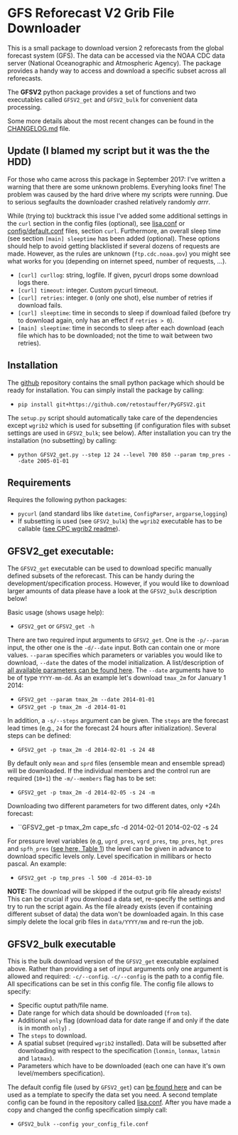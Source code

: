 

# GFS Reforecast V2 Grib File Downloader

This is a small package to download version 2 reforecasts
from the global forecast system (GFS). The data can be accessed
via the NOAA CDC data server (National Oceanographic and Atmospheric Agency).
The package provides a handy way to access and download a specific subset
across all reforecasts.

The **GFSV2** python package provides a set of functions and two executables
called ``GFSV2_get`` and ``GFSV2_bulk`` for convenient data processing.

Some more details about the most recent changes can be found in the
[CHANGELOG.md](CHANGELOG.md) file.

## Update (I blamed my script but it was the the HDD)

For those who came across this package in September 2017: I've written a
warning that there are some unknown problems. Everyhing looks fine! The
problem was caused by the hard drive where my scripts were running. Due to
serious segfaults the downloader crashed relatively randomly *arrr*.

While (trying to) bucktrack this issue I've added some additional settings in
the  `curl` section in the config files (optional), see [lisa.conf](lisa.conf)
or [config/default.conf](config/default.conf) files, section `curl`.
Furthermore, an overall sleep time (see section `[main] sleeptime` has been
added (optional).  These options should help to avoid getting blacklisted if
several dozens of requests are made. However, as the rules are unknown
(`ftp.cdc.noaa.gov`) you might see what works for you (depending on internet
speed, number of requests, ...).

* `[curl] curllog`: string, logfile. If given, pycurl drops some download logs there.
* `[curl] timeout`: integer. Custom pycurl timeout.
* `[curl] retries`: integer. `0` (only one shot), else number of retries if download fails.
* `[curl] sleeptime`: time in seconds to sleep if download failed (before try to download again,
   only has an effect if `retries > 0`).
* `[main] sleeptime`: time in seconds to sleep after each download (each file which has to be
   downloaded; not the time to wait between two retries).

## Installation

The [github](https://github.com/retostauffer/PyGFSV2]) repository contains the
small python package which should be ready for installation. You can simply
install the package by calling:

* `pip install git+https://github.com/retostauffer/PyGFSV2.git`

The `setup.py` script should automatically take care of the dependencies
except `wgrib2` which is used for subsetting (if configuration files with subset
settings are used in `GFSV2_bulk`; see below). After installation you can try
the installation (no subsetting) by calling:

* `python GFSV2_get.py --step 12 24 --level 700 850 --param tmp_pres --date 2005-01-01`


## Requirements

Requires the following python packages:
* ``pycurl`` (and standard libs like ``datetime``, ``ConfigParser``, ``argparse``,``logging``)
* If subsetting is used (see ``GFSV2_bulk``) the ``wgrib2`` executable has to be callable
   ([see CPC wgrib2 readme](http://www.cpc.ncep.noaa.gov/products/wesley/wgrib2/)).

## GFSV2_get executable:

The ``GFSV2_get`` executable can be used to download specific manually defined
subsets of the reforecast. This can be handy during the development/specification
process. However, if you would like to download larger amounts of data please
have a look at the ``GFSV2_bulk`` description below!

Basic usage (shows usage help):
* ``GFSV2_get`` or ``GFSV2_get -h``

There are two required input arguments to ``GFSV2_get``. One is the ``-p/--param``
input, the other one is the ``-d/--date`` input. Both can contain one or more
values. ``--param`` specifies which parameters or variables you would like to
download, ``--date`` the dates of the model initialization. A list/description
of [all available parameters can be found here](https://www.esrl.noaa.gov/psd/forecasts/reforecast2/README.GEFS_Reforecast2.pdf).
The ``--date`` arguments have to be of type ``YYYY-mm-dd``. As an example
let's download ``tmax_2m`` for January 1 2014:
* ``GFSV2_get --param tmax_2m --date 2014-01-01``
* ``GFSV2_get -p tmax_2m -d 2014-01-01``

In addition, a ``-s/--steps`` argument can be given. The ``steps`` are the
forecast lead times (e.g., ``24`` for the forecast 24 hours after initialization).
Several steps can be defined:
* ``GFSV2_get -p tmax_2m -d 2014-02-01 -s 24 48``

By default only ``mean`` and ``sprd`` files (ensemble mean and ensemble spread)
will be downloaded. If the individual members and the control run are required
(``10+1``) the ``-m/--members`` flag has to be set:
* ``GFSV2_get -p tmax_2m -d 2014-02-05 -s 24 -m``

Downloading two different parameters for two different dates, only +24h forecast:
* ``GFSV2_get -p tmax_2m cape_sfc -d 2014-02-01 2014-02-02 -s 24

For pressure level variables (e.g, ``ugrd_pres``, ``vgrd_pres``, ``tmp_pres``, ``hgt_pres`` and ``spfh_pres``
([see here, Table 1](https://www.esrl.noaa.gov/psd/forecasts/reforecast2/README.GEFS_Reforecast2.pdf)) the 
level can be given in advance to download specific levels only. Level specification
in millibars or hecto pascal. An example:
* ``GFSV2_get -p tmp_pres -l 500 -d 2014-03-10``

**NOTE:** The download will be skipped if the output grib file already exists!
This can be crucial if you download a data set, re-specify the settings and try
to run the script again. As the file already exists (even if containing different
subset of data) the data won't be downloaded again. In this case simply delete
the local grib files in ``data/YYYY/mm`` and re-run the job.

## GFSV2_bulk executable

This is the bulk download version of the ``GFSV2_get`` executable explained
above. Rather than providing a set of input arguments only one argument is
allowed and required: ``-c/--config``. ``-c/--config`` is the path to a config
file. All specifications can be set in this config file. The config file allows
to specify:

* Specific ouptut path/file name.
* Date range for which data should be downloaded (``from`` ``to``).
* Additional ``only`` flag (download data for date range if and only if the
   date is in month ``only``) .
* The ``steps`` to download.
* A spatial subset (required ``wgrib2`` installed). Data will be subsetted after 
   downloading with respect to the specification (``lonmin``, ``lonmax``, ``latmin`` and ``latmax``).
* Parameters which have to be downloaded (each one can have it's own level/members specification).

The default config file (used by ``GFSV2_get``) can
[be found here](GFSV2/config/default.conf) and can be used as a template
to specify the data set you need. A second template config can be found
in the repository called [lisa.conf](lisa.conf). After you have made a copy
and changed the config specification simply call:

* ``GFSV2_bulk --config your_config_file.conf``







